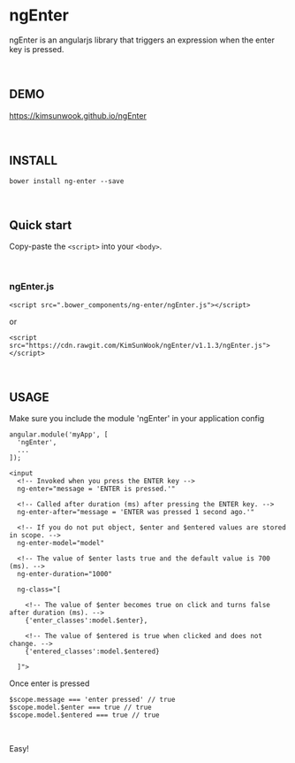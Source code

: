 ngEnter
=======

ngEnter is an angularjs library that triggers an expression when the enter key is pressed.

<br/>

DEMO
-------
https://kimsunwook.github.io/ngEnter

<br/>

INSTALL
-------

```
bower install ng-enter --save
```

<br/>

Quick start
-------
Copy-paste the ```<script>``` into your ```<body>```.

<br/>

### ngEnter.js

```
<script src=".bower_components/ng-enter/ngEnter.js"></script>
```
or
```
<script src="https://cdn.rawgit.com/KimSunWook/ngEnter/v1.1.3/ngEnter.js"></script>
```

<br/>

USAGE
-----

Make sure you include the module 'ngEnter' in your application config

```
angular.module('myApp', [
  'ngEnter',
  ...
]);
```

```
<input
  <!-- Invoked when you press the ENTER key -->
  ng-enter="message = 'ENTER is pressed.'"

  <!-- Called after duration (ms) after pressing the ENTER key. -->
  ng-enter-after="message = 'ENTER was pressed 1 second ago.'"

  <!-- If you do not put object, $enter and $entered values ​​are stored in scope. -->
  ng-enter-model="model"

  <!-- The value of $enter lasts true and the default value is 700 (ms). -->
  ng-enter-duration="1000"

  ng-class="[

    <!-- The value of $enter becomes true on click and turns false after duration (ms). -->
    {'enter_classes':model.$enter},

    <!-- The value of $entered is true when clicked and does not change. -->
    {'entered_classes':model.$entered}

  ]">
```

Once enter is pressed

```
$scope.message === 'enter pressed' // true
$scope.model.$enter === true // true
$scope.model.$entered === true // true
```

<br/>

Easy!
